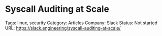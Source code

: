 # Syscall Auditing at Scale

Tags: linux, security
Category: Articles
Company: Slack
Status: Not started
URL: https://slack.engineering/syscall-auditing-at-scale/